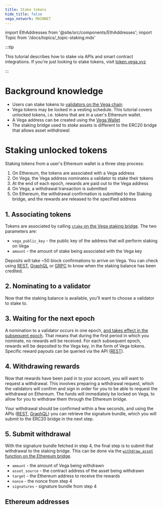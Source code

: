```yaml
---
title: Stake tokens
hide_title: false
vega_network: MAINNET
---
```


import EthAddresses from '@site/src/components/EthAddresses';
import Topic from '/docs/topics/\_topic-staking.mdx'

<Topic />

:::tip

This tutorial describes how to stake via APIs and smart contract integrations. If you're just looking to stake tokens, visit [token.vega.xyz](https://token.vega.xyz)

:::

# Background knowledge

- Users can stake tokens to [validators on the Vega chain](../concepts/vega-chain#delegated-proof-of-stake)
- Vega tokens may be locked in a vesting schedule. This tutorial covers unlocked tokens, i.e. tokens that are in a user's Ethereum wallet.
- A Vega address can be created using the [Vega Wallet](../tools/vega-wallet/)
- The staking bridge used to _stake_ assets is different to the ERC20 bridge that allows asset _withdrawal_.

# Staking unlocked tokens

Staking tokens from a user's Ethereum wallet is a three step process:

1. On Ethereum, the tokens are associated with a Vega address
2. On Vega, the Vega address nominates a validator to stake their tokens
3. At the end of each epoch, rewards are paid out to the Vega address
4. On Vega, a withdrawal transaction is submitted
5. On Ethereum, the withdrawal confirmation is submitted to the Staking bridge, and the rewards are released to the specified address

## 1. Associating tokens

Tokens are associated by calling [`stake` on the Vega staking bridge](../api/bridge/contracts/Vega_Staking_Bridge#stake). The two parameters are:

- `vega_public_key` - the public key of the address that will perform staking on Vega
- `amount` - the amount of stake being associated with the Vega key

Deposits will take ~50 block confirmations to arrive on Vega. You can check using [REST](../api/rest/data-v1/trading-data-service-1-party-stake), [GraphQL](../graphql/objects/party#operation/TradingDataService_ERC20WithdrawalApproval) or [GRPC](../grpc/vega/vega.proto#vegaproto) to know when the staking balance has been credited.

## 2. Nominating to a validator

Now that the staking balance is available, you'll want to choose a validator to stake to.

## 3. Waiting for the next epoch

A nomination to a validator occurs in one epoch, [and takes effect in the subsequent epoch](../concepts/vega-chain#operation/ERC20WithdrawalApproval). That means that during the first period in which you nominate, no rewards will be received. For each subsequent epoch, rewards will be deposited to the Vega key, in the form of Vega tokens. Specific reward payouts can be queried via the API ([REST](../api/rest/data-v1/trading-data-service-1-get-rewards)).

## 4. Withdrawing rewards

Now that rewards have been paid in to your account, you will want to request a withdrawal. This involves preparing a withdrawal request, which the validators will confirm and sign in order for you to be able to request the withdrawal on Ethereum. The funds will immediately be locked on Vega, to allow for you to withdraw them through the Ethereum bridge.

Your withdrawal should be confirmed within a few seconds, and using the APIs ([REST](../api/rest/data-v1/trading-data-service-1-withdrawals), [GraphQL](../graphql/objects/party#withdrawals-withdrawal)) you can retrieve the signature bundle, which you will submit to the ERC20 bridge in the next step.

## 5. Submit withdrawal

With the signature bundle fetched in step 4, the final step is to submit that withdrawal to the staking bridge. This can be done via the [`withdraw_asset` function on the Ethereum bridge](../api/bridge/interfaces/IERC20_Bridge_Logic#withdraw_asset).

- `amount` - the amount of Vega being withdrawn
- `asset_source` - the contract address of the asset being withdrawn
- `target` - the Ethereum address to receive the rewards
- `nonce` - the nonce from step 4
- `signatures` - signature bundle from step 4

## Ethereum addresses

<EthAddresses frontMatter={frontMatter} />
